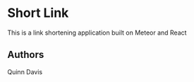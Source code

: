 # Short Link

This is a link shortening application built on Meteor and React

## Authors

Quinn Davis
